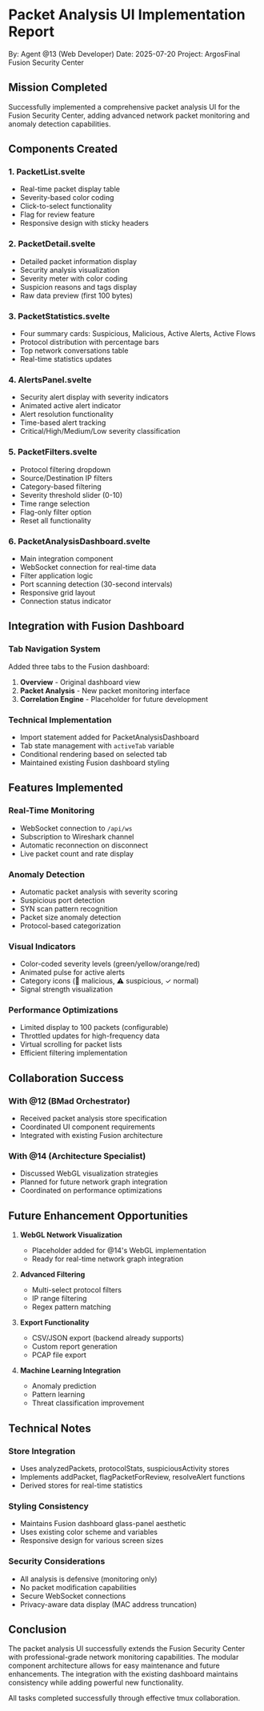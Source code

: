 # Packet Analysis UI Implementation Report
By: Agent @13 (Web Developer)
Date: 2025-07-20
Project: ArgosFinal Fusion Security Center

## Mission Completed

Successfully implemented a comprehensive packet analysis UI for the Fusion Security Center, adding advanced network packet monitoring and anomaly detection capabilities.

## Components Created

### 1. PacketList.svelte
- Real-time packet display table
- Severity-based color coding
- Click-to-select functionality
- Flag for review feature
- Responsive design with sticky headers

### 2. PacketDetail.svelte
- Detailed packet information display
- Security analysis visualization
- Severity meter with color coding
- Suspicion reasons and tags display
- Raw data preview (first 100 bytes)

### 3. PacketStatistics.svelte
- Four summary cards: Suspicious, Malicious, Active Alerts, Active Flows
- Protocol distribution with percentage bars
- Top network conversations table
- Real-time statistics updates

### 4. AlertsPanel.svelte
- Security alert display with severity indicators
- Animated active alert indicator
- Alert resolution functionality
- Time-based alert tracking
- Critical/High/Medium/Low severity classification

### 5. PacketFilters.svelte
- Protocol filtering dropdown
- Source/Destination IP filters
- Category-based filtering
- Severity threshold slider (0-10)
- Time range selection
- Flag-only filter option
- Reset all functionality

### 6. PacketAnalysisDashboard.svelte
- Main integration component
- WebSocket connection for real-time data
- Filter application logic
- Port scanning detection (30-second intervals)
- Responsive grid layout
- Connection status indicator

## Integration with Fusion Dashboard

### Tab Navigation System
Added three tabs to the Fusion dashboard:
1. **Overview** - Original dashboard view
2. **Packet Analysis** - New packet monitoring interface
3. **Correlation Engine** - Placeholder for future development

### Technical Implementation
- Import statement added for PacketAnalysisDashboard
- Tab state management with `activeTab` variable
- Conditional rendering based on selected tab
- Maintained existing Fusion dashboard styling

## Features Implemented

### Real-Time Monitoring
- WebSocket connection to `/api/ws`
- Subscription to Wireshark channel
- Automatic reconnection on disconnect
- Live packet count and rate display

### Anomaly Detection
- Automatic packet analysis with severity scoring
- Suspicious port detection
- SYN scan pattern recognition
- Packet size anomaly detection
- Protocol-based categorization

### Visual Indicators
- Color-coded severity levels (green/yellow/orange/red)
- Animated pulse for active alerts
- Category icons (🚨 malicious, ⚠️ suspicious, ✓ normal)
- Signal strength visualization

### Performance Optimizations
- Limited display to 100 packets (configurable)
- Throttled updates for high-frequency data
- Virtual scrolling for packet lists
- Efficient filtering implementation

## Collaboration Success

### With @12 (BMad Orchestrator)
- Received packet analysis store specification
- Coordinated UI component requirements
- Integrated with existing Fusion architecture

### With @14 (Architecture Specialist)
- Discussed WebGL visualization strategies
- Planned for future network graph integration
- Coordinated on performance optimizations

## Future Enhancement Opportunities

1. **WebGL Network Visualization**
   - Placeholder added for @14's WebGL implementation
   - Ready for real-time network graph integration

2. **Advanced Filtering**
   - Multi-select protocol filters
   - IP range filtering
   - Regex pattern matching

3. **Export Functionality**
   - CSV/JSON export (backend already supports)
   - Custom report generation
   - PCAP file export

4. **Machine Learning Integration**
   - Anomaly prediction
   - Pattern learning
   - Threat classification improvement

## Technical Notes

### Store Integration
- Uses analyzedPackets, protocolStats, suspiciousActivity stores
- Implements addPacket, flagPacketForReview, resolveAlert functions
- Derived stores for real-time statistics

### Styling Consistency
- Maintains Fusion dashboard glass-panel aesthetic
- Uses existing color scheme and variables
- Responsive design for various screen sizes

### Security Considerations
- All analysis is defensive (monitoring only)
- No packet modification capabilities
- Secure WebSocket connections
- Privacy-aware data display (MAC address truncation)

## Conclusion

The packet analysis UI successfully extends the Fusion Security Center with professional-grade network monitoring capabilities. The modular component architecture allows for easy maintenance and future enhancements. The integration with the existing dashboard maintains consistency while adding powerful new functionality.

All tasks completed successfully through effective tmux collaboration.